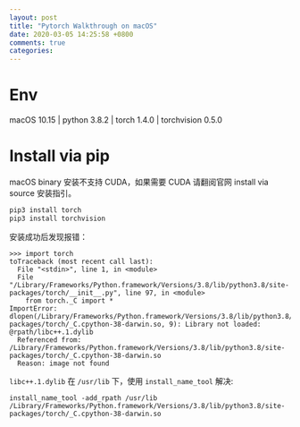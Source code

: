 ```yaml
---
layout: post
title: "Pytorch Walkthrough on macOS"
date: 2020-03-05 14:25:58 +0800
comments: true
categories: 
---
```


# Env

macOS 10.15 | python 3.8.2 | torch 1.4.0 | torchvision 0.5.0

# Install via pip

macOS binary 安装不支持 CUDA，如果需要 CUDA 请翻阅官网 install via source 安装指引。  

```bash
pip3 install torch
pip3 install torchvision
```

安装成功后发现报错：

```
>>> import torch
toTraceback (most recent call last):
  File "<stdin>", line 1, in <module>
  File "/Library/Frameworks/Python.framework/Versions/3.8/lib/python3.8/site-packages/torch/__init__.py", line 97, in <module>
    from torch._C import *
ImportError: dlopen(/Library/Frameworks/Python.framework/Versions/3.8/lib/python3.8/site-packages/torch/_C.cpython-38-darwin.so, 9): Library not loaded: @rpath/libc++.1.dylib
  Referenced from: /Library/Frameworks/Python.framework/Versions/3.8/lib/python3.8/site-packages/torch/_C.cpython-38-darwin.so
  Reason: image not found
```

`libc++.1.dylib` 在 `/usr/lib` 下，使用 `install_name_tool` 解决:  

```
install_name_tool -add_rpath /usr/lib /Library/Frameworks/Python.framework/Versions/3.8/lib/python3.8/site-packages/torch/_C.cpython-38-darwin.so
```